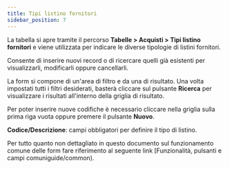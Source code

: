 ```yaml
---
title: Tipi listino fornitori
sidebar_position: 7
---
```


La tabella si apre tramite il percorso **Tabelle > Acquisti > Tipi listino fornitori** e viene utilizzata per indicare le diverse tipologie di listini fornitori.

Consente di inserire nuovi record o di ricercare quelli già esistenti per visualizzarli, modificarli oppure cancellarli.

La form si compone di un'area di filtro e da una di risultato. Una volta impostati tutti i filtri desiderati, basterà cliccare sul pulsante **Ricerca** per visualizzare i risultati all'interno della griglia di risultato.

Per poter inserire nuove codifiche è necessario cliccare nella griglia sulla prima riga vuota oppure premere il pulsante **Nuovo**. 

**Codice/Descrizione**: campi obbligatori per definire il tipo di listino.

Per tutto quanto non dettagliato in questo documento sul funzionamento comune delle form fare riferimento al seguente link [Funzionalità, pulsanti e campi comuniguide/common).